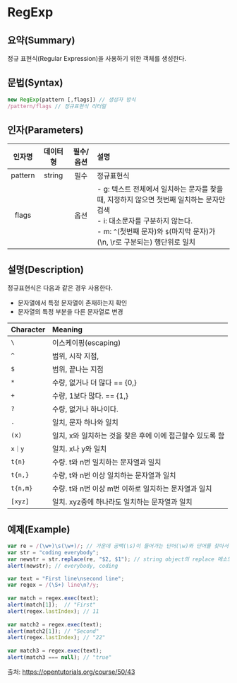 # RegExp

## 요약(Summary)
정규 표현식(Regular Expression)을 사용하기 위한 객체를 생성한다.  

## 문법(Syntax)
``` javascript
new RegExp(pattern [,flags]) // 생성자 방식
/pattern/flags // 정규표현식 리터럴 
```

## 인자(Parameters)

| 인자명 | 데이터 형 | 필수/옵션 | 설명 |
|:--:|:------:|:-------:|:------ |
| pattern |string | 필수 | 정규표현식|
|flags||옵션| - g: 텍스트 전체에서 일치하는 문자를 찾을 때, 지정하지 않으면 첫번째 일치하는 문자만 검색 <br> - i: 대소문자를 구분하지 않는다.  <br> - m: `^`(첫번째 문자)와 `$`(마지막 문자)가 (\n, \r로 구분되는) 행단위로 일치   |


## 설명(Description)

정규표현식은 다음과 같은 경우 사용한다.  
- 문자열에서 특정 문자열이 존재하는지 확인
- 문자열의 특정 부분을 다른 문자열로 변경

|Character|Meaning|
|:--|:--|
|`\`|이스케이핑(escaping)|
|`^`|	범위, 시작 지점,|
|`$`|	범위, 끝나는 지점|
|`*`|수량, 없거나 더 많다 == {0,}|
|`+`|수량, 1보다 많다. == {1,}|
|`?`|수량, 없거나 하나이다.|
|`.`|	일치, 문자 하나와 일치|
|`(x)`|일치, x와 일치하는 것을 찾은 후에 이에 접근할수 있도록 함|
|`x｜y`|	일치. x나 y와 일치|
|`t{n}`|수량. t와 n번 일치하는 문자열과 일치|
|`t{n,}`|수량, t와 n번 이상 일치하는 문자열과 일치|
|`t{n,m}`|수량. t와 n번 이상 m번 이하로 일치하는 문자열과 일치|
|`[xyz]`|	일치. xyz중에 하나라도 일치하는 문자열과 일치|

## 예제(Example)

``` javascript
var re = /(\w+)\s(\w+)/; // 가운데 공백(\s)이 들어가는 단어(\w)와 단어를 찾아서 참조(괄호)할 수 있게 한다.
var str = "coding everybody";
var newstr = str.replace(re, "$2, $1"); // string object의 replace 메소드를 이용해서 첫번째 참조와 두번째 참조의 순서를 바꾸고 그 사이에 ','를 넣는다.
alert(newstr); // everybody, coding
```

``` javascript
var text = "First line\nsecond line";
var regex = /(\S+) line\n?/y;
 
var match = regex.exec(text);
alert(match[1]);  // "First"
alert(regex.lastIndex); // 11
 
var match2 = regex.exec(text);
alert(match2[1]); // "Second"
alert(regex.lastIndex); // "22"
 
var match3 = regex.exec(text);
alert(match3 === null); // "true"
```


출처: https://opentutorials.org/course/50/43
